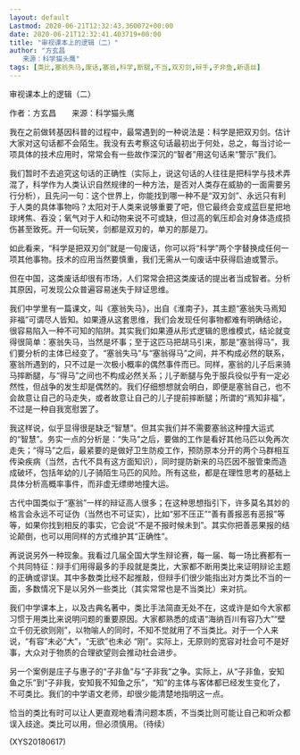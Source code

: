```yaml
---
layout: default
Lastmod: 2020-06-21T12:32:43.360072+00:00
date: 2020-06-21T12:32:41.403719+00:00
title: "审视课本上的逻辑（二）"
author: "方玄昌
　　来源：科学猫头鹰"
tags: [类比,塞翁失马,废话,塞翁,科学,断腿,不当,双刃剑,辩手,子非鱼,新语丝]
---
```


审视课本上的逻辑（二）

作者：方玄昌　　来源：科学猫头鹰

我在之前做转基因科普的过程中，最常遇到的一种说法是：科学是把双刃剑。估计大家对这句话都不会陌生。我没有去考察这句话最初出于何处，总之，每当讨论一项具体的技术应用时，常常会有一些故作深沉的“智者”用这句话来“警示”我们。

我们暂时不去追究这句话的正确性（实际上，说这句话的人往往是把科学与技术弄混了，科学作为人类认识自然规律的一种方法，是否对人类存在威胁的一面需要另行分析），且先问一句：这个世界上，你能找到哪一种不是“双刃剑”、永远只有利于人类的具体事物吗？太阳对于人类来说够重要了吧，但它最终会变成蓝巨星把地球烤焦、吞没；氧气对于人和动物来说不可或缺，但过高的氧压却会对身体造成损伤甚至致死。开一句玩笑，剑都是双刃的，单刃的那是刀。

如此看来，“科学是把双刃剑”就是一句废话，你可以将“科学”两个字替换成任何一项其他事物。技术的应用当然要慎重，我们无需从一句废话中获得启迪或警示。

但在中国，这类废话却很有市场，人们常常会把这类废话的提出者当成智者。分析其原因，可发现公众普遍容易迷失于辩证思维。

我们中学里有一篇课文，叫《塞翁失马》，出自《淮南子》，其主题“塞翁失马焉知非福”可谓尽人皆知。如果遵从这套思维，我们会发现任何事物都难有明确结论，很容易陷入一种不可知的陷阱。其实我们如果遵从形式逻辑的思维模式，结论就变得很简单：塞翁失马，当然是坏事；至于这匹马把胡马引来，那是“塞翁得马”，我们要分析的主体已经变了。“塞翁失马”与“塞翁得马”之间，并不构成必然的联系，塞翁所遇到的，只不过是一次极小概率的偶然事件而已。同样，塞翁的儿子后来骑马摔断腿，与“得马”之间也不构成必然关系；儿子断腿与免于服兵役似乎有一定必然性，但战争的发生却是偶然的。我们仔细想想就会明白，即便是塞翁自己，也不会故意让自己的马走失，或者故意让自己的儿子提前摔断腿；所谓的“焉知非福”，不过是一种自我宽慰罢了。

我这样说，似乎显得很是缺乏“智慧”。但其实我们并不需要塞翁这种撞大运式的“智慧”。务实一点的分析是：“失马”之后，要做的工作是看好其他马匹以免再次走失；“得马”之后，最紧要的是做好卫生防疫工作，预防原本分开的两个马群相互传染疾病（当然，古代不具有这方面知识），同时提防新来的马匹因不服管束而造成破坏，包括年幼的儿子骑陌生马匹的风险。所有这些，都是在理性思考的基础上具体分析高概率事件，而非虚无缥缈地撞大运。

古代中国类似于“塞翁”一样的辩证高人很多；在这种思想指引下，许多莫名其妙的格言会永远不可证伪（当然也不可证实），比如“邪不压正”“善有善报恶有恶报”等等，如果你找到相反的事实，它会说“不是不报时候未到”。其实你把善恶果报的结论颠倒，也可以用同样的方式维护其“正确性”。

再说说另外一种现象。我看过几届全国大学生辩论赛，每一届、每一场比赛都有一个共同特征：辩手们用得最多的手段就是类比，大家都不断用类比来证明辩论主题的正确或谬误。其中多数类比经不起推敲，但辩手们很少能指出对方类比不当的一面，多数情况下是以另外一些类比（其实常常也是不当类比）来对抗。

我们中学课本上，以及古典名著中，类比手法简直无处不在，这或许是如今大家都习惯于用类比来说明问题的重要原因。大家都熟悉的成语“海纳百川有容乃大”“壁立千仞无欲则刚”，以物喻人的同时，不知不觉就用了不当类比。对于一个人来说，“有容”未必“大”，“无欲”也未必 “刚”。实际上，无原则的宽容对社会可不是好事，大众对于物质的合理欲望则会推动社会进步。

另一个案例是庄子与惠子的“子非鱼”与“子非我”之争。实际上，从“子非鱼，安知鱼之乐”到“子非我，安知我不知鱼之乐”，“知”的主体与客体都已经发生变化了，不可类比。我们的中学语文老师，却很少能清楚地指明这一点。

恰当的类比有时可以让人更直观地看清问题本质，不当类比则可能让自己和听众都误入歧途。类比可以用，但必须慎用。（待续）

(XYS20180617)

